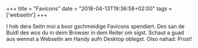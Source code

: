 +++
title = "Favicons"
date = "2018-04-13T19:36:58+02:00"
tags = ['webseitn']
+++

I hob dera Seitn moi a boor gschmeidige Favicons spendiert. Des san de Buidl des wos du in deim Browser in dem Reiter om sigst. Schaut a guad aus wennst a Webseitn am Handy aufn Desktop oblegst. Oiso nahad: Prost!
